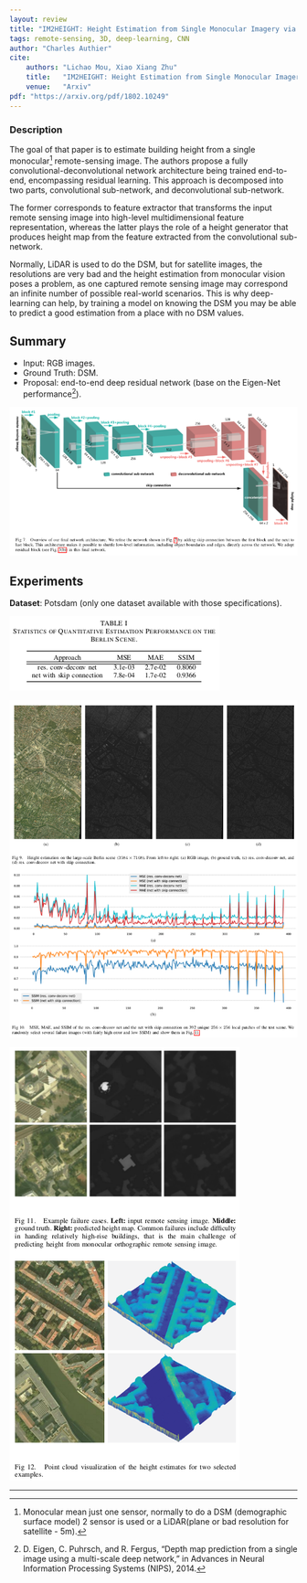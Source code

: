 ```yaml
---
layout: review
title: "IM2HEIGHT: Height Estimation from Single Monocular Imagery via Fully Residual Convolutional-Deconvolutional Network"
tags: remote-sensing, 3D, deep-learning, CNN
author: "Charles Authier"
cite:
    authors: "Lichao Mou, Xiao Xiang Zhu"
    title:   "IM2HEIGHT: Height Estimation from Single Monocular Imagery via Fully Residual Convolutional-Deconvolutional Network"
    venue:   "Arxiv"
pdf: "https://arxiv.org/pdf/1802.10249"
---
```


### Description
The goal of that paper is to estimate building height from a single monocular[^fn] remote-sensing image.
The authors propose a fully convolutional-deconvolutional network architecture being trained end-to-end, encompassing residual learning. This approach is decomposed into two parts, convolutional sub-network, and deconvolutional sub-network.

The former corresponds to feature extractor that transforms the input remote sensing image into high-level multidimensional feature representation, whereas the latter plays the role of a height generator that produces height map from the feature extracted from the convolutional sub-network.

Normally, LiDAR is used to do the DSM, but for satellite images, the resolutions are very bad and the height estimation from monocular vision poses a problem, as one captured remote sensing image may correspond an infinite number of possible real-world scenarios. This is why deep-learning can help, by training a model on knowing the DSM you may be able to predict a good estimation from a place with no DSM values.


## Summary

- Input: RGB images.
- Ground Truth: DSM.
- Proposal: end-to-end deep residual network (base on the Eigen-Net performance[^fn2]).

![](/article/images/im2height/im2height_model.png)


## Experiments

**Dataset**: Potsdam (only one dataset available with those specifications).


![](/article/images/im2height/im2height_table.png)

![](/article/images/im2height/im2height_results.png)

![](/article/images/im2height/im2height_examples.png)

***

[^fn]: Monocular mean just one sensor, normally to do a DSM (demographic surface model) 2 sensor is used or a LiDAR(plane or bad resolution for satellite - 5m).
[^fn2]: D. Eigen, C. Puhrsch, and R. Fergus, “Depth map prediction from a single image using a multi-scale deep network,” in Advances in Neural Information Processing Systems (NIPS), 2014.
